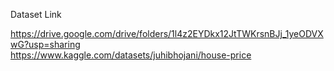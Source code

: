 Dataset Link

https://drive.google.com/drive/folders/1l4z2EYDkx12JtTWKrsnBJj_1yeODVXwG?usp=sharing <br>
https://www.kaggle.com/datasets/juhibhojani/house-price
